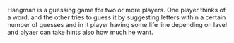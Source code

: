 Hangman is a guessing game for two or more players. 
One player thinks of a word, and the other tries to guess 
it by suggesting letters within a certain number of guesses and in it player having some life line
depending on lavel and plyaer can take hints also how much he want. 


